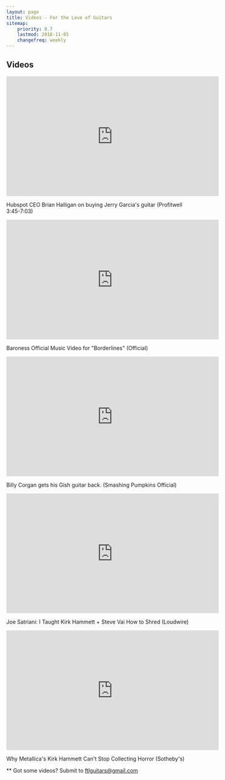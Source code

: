 ```yaml
---
layout: page
title: Videos - For the Love of Guitars
sitemap:
    priority: 0.7
    lastmod: 2018-11-05
    changefreq: weekly
---
```

## Videos

<iframe allowtransparency="true" title="Wistia video player" allowFullscreen frameborder="0" scrolling="no" class="wistia_embed" name="wistia_embed" src="https://fast.wistia.net/embed/iframe/zltvcrrsiv" width="560" height="315"></iframe>

Hubspot CEO Brian Halligan on buying Jerry Garcia's guitar (Profitwell 3:45-7:03)

<iframe width="560" height="315" src="https://www.youtube.com/embed/tQX_oVVORFU" frameborder="0" allow="accelerometer; autoplay; encrypted-media; gyroscope; picture-in-picture" allowfullscreen></iframe>

Baroness Official Music Video for "Borderlines" (Official)

<iframe width="560" height="315" src="https://www.youtube.com/embed/CyjBDmEcKAE" frameborder="0" allow="accelerometer; autoplay; encrypted-media; gyroscope; picture-in-picture" allowfullscreen></iframe>

Billy Corgan gets his Gish guitar back. (Smashing Pumpkins Official)

<iframe width="560" height="315" src="https://www.youtube.com/embed/xeHcCmqyFQM" frameborder="0" allow="accelerometer; autoplay; encrypted-media; gyroscope; picture-in-picture" allowfullscreen></iframe>

Joe Satriani: I Taught Kirk Hammett + Steve Vai How to Shred (Loudwire)

<iframe width="560" height="315" src="https://www.youtube.com/embed/xrQrAHdpBcY" frameborder="0" allow="accelerometer; autoplay; encrypted-media; gyroscope; picture-in-picture" allowfullscreen></iframe>

Why Metallica's Kirk Hammett Can't Stop Collecting Horror  (Sotheby's) 

** Got some videos? Submit to <a href="mailto: ftlguitars@gmail.com">ftlguitars@gmail.com</a>
